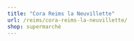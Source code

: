 ```yaml
---
title: "Cora Reims la Neuvillette"
url: /reims/cora-reims-la-neuvillette/
shop: supermarché
---
```

